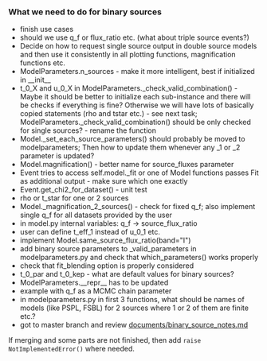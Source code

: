 ### What we need to do for binary sources

* finish use cases
* should we use q\_f or flux\_ratio etc. (what about triple source events?)
* Decide on how to request single source output in double source models and then use it consistently in all plotting functions, magnification functions etc.
* ModelParameters.n\_sources - make it more intelligent, best if initialized in \_\_init\_\_
* t\_0\_X and u\_0\_X in ModelParameters.\_check\_valid\_combination() - Maybe it should be better to initialize each sub-instance and there will be checks if everything is fine? Otherwise we will have lots of basically copied statements (rho and tstar etc.) - see next task; ModelParameters.\_check\_valid\_combination() should be only checked for single sources? - rename the function
* Model.\_set\_each\_source\_parameters() should probably be moved to modelparameters; Then how to update them whenever any \_1 or \_2 parameter is updated?
* Model.magnification() - better name for source\_fluxes parameter
* Event tries to access self.model.\_fit or one of Model functions passes Fit as additional output - make sure which one exactly
* Event.get\_chi2\_for\_dataset() - unit test
* rho or t\_star for one or 2 sources
* Model.\_magnification\_2\_sources() - check for fixed q\_f; also implement single q\_f for all datasets provided by the user
* in model.py internal variables: q\_f -> source\_flux\_ratio
* user can define t\_eff\_1 instead of u\_0\_1 etc.
* implement Model.same\_source\_flux\_ratio(band="I")
* add binary source parameters to \_valid\_parameters in modelparameters.py and check that which\_parameters() works properly
* check that fit\_blending option is properly considered
* t\_0\_par and t\_0\_kep - what are default values for binary sources?
* ModelParameters.\_\_repr\_\_ has to be updated
* example with q\_f as a MCMC chain parameter
* in modelparameters.py in first 3 functions, what should be names of models (like PSPL, FSBL) for 2 sources where 1 or 2 of them are finite etc.?
* got to master branch and review [documents/binary_source_notes.md](https://github.com/rpoleski/MulensModel/blob/master/documents/binary_source_notes.md)

If merging and some parts are not finished, then add ```raise NotImplementedError()``` where needed.

